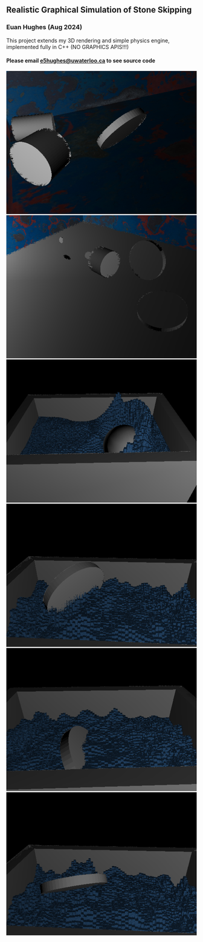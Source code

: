## Realistic Graphical Simulation of Stone Skipping
### Euan Hughes (Aug 2024)

This project extends my 3D rendering and simple physics engine, implemented fully in C++ (NO GRAPHICS APIS!!!)

#### Please email e5hughes@uwaterloo.ca to see source code

![](./screenshot3.png)
![](./screenshot4.png)
![](./screenshot5.png)
![](./screenshot6.png)
![](./screenshot7.png)
![](./screenshot8.png)
